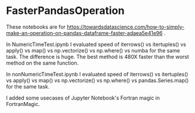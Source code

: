 # FasterPandasOperation

These notebooks are for https://towardsdatascience.com/how-to-simply-make-an-operation-on-pandas-dataframe-faster-adaea5e41e96 .

In NumericTimeTest.ipynb I evaluated speed of iterrows() vs itertuples() vs apply() vs map() vs np.vectorize() vs np.where() vs numba for the same task. The difference is huge. The best method is 480X faster than the worst method on the same function.

In nonNumericTimeTest.ipynb I evaluated speed of iterrows() vs itertuples() vs apply() vs map() vs np.vectorize() vs np.where() vs pandas.Series.map() for the same task.

I added some usecases of Jupyter Notebook's Fortran magic in FortranMagic.
